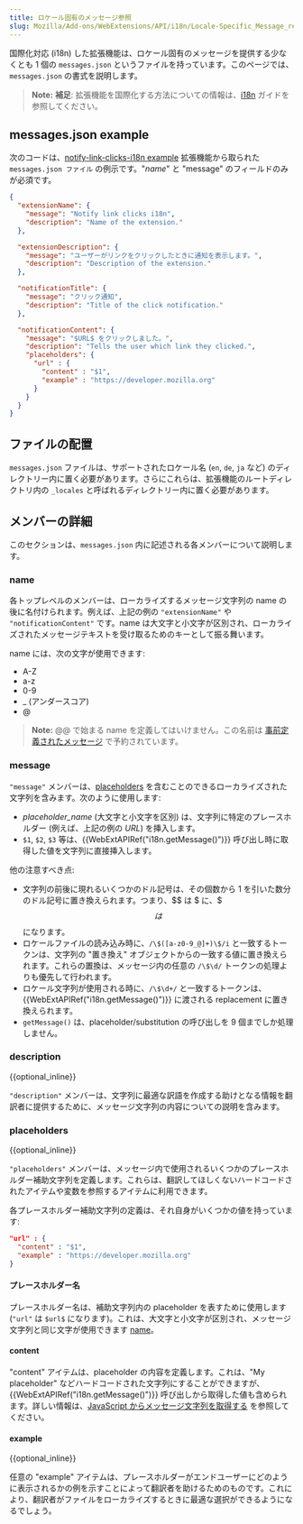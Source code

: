 ```yaml
---
title: ロケール固有のメッセージ参照
slug: Mozilla/Add-ons/WebExtensions/API/i18n/Locale-Specific_Message_reference
---
```


国際化対応 (i18n) した拡張機能は、ロケール固有のメッセージを提供する少なくとも 1 個の `messages.json` というファイルを持っています。このページでは、`messages.json` の書式を説明します。

> **Note:** **補足**: 拡張機能を国際化する方法についての情報は、[i18n](/ja/Add-ons/WebExtensions/WebExtension_i18n) ガイドを参照してください。

## messages.json example

次のコードは、[notify-link-clicks-i18n example](https://github.com/mdn/webextensions-examples/tree/master/notify-link-clicks-i18n) 拡張機能から取られた `messages.json ファイル` の例示です。"_name_" と "message" のフィールドのみが必須です。

```json
{
  "extensionName": {
    "message": "Notify link clicks i18n",
    "description": "Name of the extension."
  },

  "extensionDescription": {
    "message": "ユーザーがリンクをクリックしたときに通知を表示します。",
    "description": "Description of the extension."
  },

  "notificationTitle": {
    "message": "クリック通知",
    "description": "Title of the click notification."
  },

  "notificationContent": {
    "message": "$URL$ をクリックしました。",
    "description": "Tells the user which link they clicked.",
    "placeholders": {
      "url" : {
        "content" : "$1",
        "example" : "https://developer.mozilla.org"
      }
    }
  }
}
```

## ファイルの配置

`messages.json` ファイルは、サポートされたロケール名 (`en`, `de`, `ja` など) のディレクトリー内に置く必要があります。さらにこれらは、拡張機能のルートディレクトリ内の `_locales` と呼ばれるディレクトリー内に置く必要があります。

## メンバーの詳細

このセクションは、`messages.json` 内に記述される各メンバーについて説明します。

### name

各トップレベルのメンバーは、ローカライズするメッセージ文字列の name の後に名付けられます。例えば、上記の例の `"extensionName"` や `"notificationContent"` です。name は大文字と小文字が区別され、ローカライズされたメッセージテキストを受け取るためのキーとして振る舞います。

name には、次の文字が使用できます:

- A-Z
- a-z
- 0-9
- \_ (アンダースコア)
- @

> **Note:** @@ で始まる name を定義してはいけません。この名前は [事前定義されたメッセージ](/ja/Add-ons/WebExtensions/Internationalization#Predefined_messages) で予約されています。

### message

`"message"` メンバーは、[placeholders](#placeholders) を含むことのできるローカライズされた文字列を含みます。次のように使用します:

- _$placeholder\_name$_ (大文字と小文字を区別) は、文字列に特定のプレースホルダー (例えば、上記の例の $URL$) を挿入します。
- `$1`, `$2`, `$3` 等は、{{WebExtAPIRef("i18n.getMessage()")}} 呼び出し時に取得した値を文字列に直接挿入します。

他の注意すべき点:

- 文字列の前後に現れるいくつかのドル記号は、その個数から 1 を引いた数分のドル記号に置き換えられます。つまり、$$ は $ に、$$$ は $$ になります。
- ロケールファイルの読み込み時に、`/\$([a-z0-9_@]+)\$/i` と一致するトークンは、文字列の "置き換え" オブジェクトからの一致する値に置き換えられます。これらの置換は、メッセージ内の任意の `/\$\d/` トークンの処理よりも優先して行われます。
- ロケール文字列が使用される時に、`/\$\d+/` と一致するトークンは、{{WebExtAPIRef("i18n.getMessage()")}} に渡される replacement に置き換えられます。
- `getMessage()` は、placeholder/substitution の呼び出しを 9 個までしか処理しません。

### description

{{optional_inline}}

`"description"` メンバーは、文字列に最適な訳語を作成する助けとなる情報を翻訳者に提供するために、メッセージ文字列の内容についての説明を含みます。

### placeholders

{{optional_inline}}

`"placeholders"` メンバーは、メッセージ内で使用されるいくつかのプレースホルダー補助文字列を定義します。これらは、翻訳してほしくないハードコードされたアイテムや変数を参照するアイテムに利用できます。

各プレースホルダー補助文字列の定義は、それ自身がいくつかの値を持っています:

```json
"url" : {
  "content" : "$1",
  "example" : "https://developer.mozilla.org"
}
```

#### プレースホルダー名

プレースホルダー名は、補助文字列内の placeholder を表すために使用します (`"url"` は `$url$` になります)。これは、大文字と小文字が区別され、メッセージ文字列と同じ文字が使用できます [name](#name)。

#### content

"content" アイテムは、placeholder の内容を定義します。これは、"My placeholder" などハードコードされた文字列にすることができますが、{{WebExtAPIRef("i18n.getMessage()")}} 呼び出しから取得した値も含められます。詳しい情報は、[JavaScript からメッセージ文字列を取得する](/ja/Add-ons/WebExtensions/Internationalization#Retrieving_message_strings_from_JavaScript) を参照してください。

#### example

{{optional_inline}}

任意の "example" アイテムは、プレースホルダーがエンドユーザーにどのように表示されるかの例を示すことによって翻訳者を助けるためのものです。これにより、翻訳者がファイルをローカライズするときに最適な選択ができるようになるでしょう。
